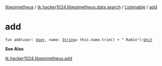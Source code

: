 [libepimetheus](../../index.md) / [tk.hacker1024.libepimetheus.data.search](../index.md) / [Listenable](index.md) / [add](./add.md)

# add

`fun add(user: `[`User`](../../tk.hacker1024.libepimetheus/-user/index.md)`, name: `[`String`](https://kotlinlang.org/api/latest/jvm/stdlib/kotlin/-string/index.html)` = this.name.trim() + " Radio"): `[`Unit`](https://kotlinlang.org/api/latest/jvm/stdlib/kotlin/-unit/index.html)

**See Also**

[tk.hacker1024.libepimetheus.add](../../tk.hacker1024.libepimetheus/add.md)

